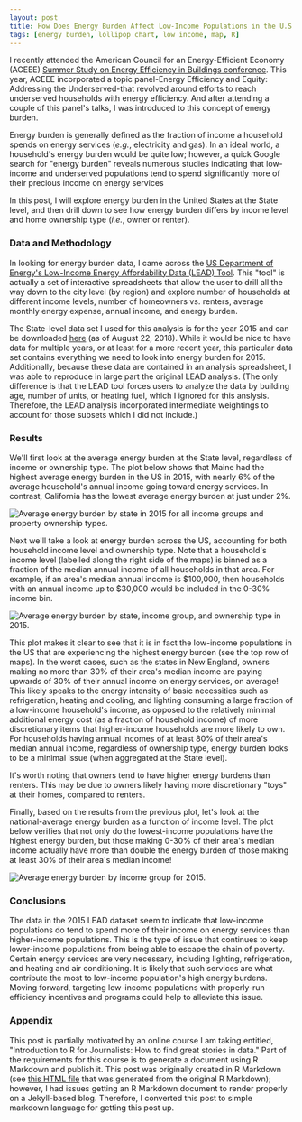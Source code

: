 ```yaml
---
layout: post
title: How Does Energy Burden Affect Low-Income Populations in the U.S.?
tags: [energy burden, lollipop chart, low income, map, R]
---
```


I recently attended the American Council for an Energy-Efficient Economy (ACEEE) [Summer Study on Energy Efficiency in Buildings conference](http://aceee.org/conferences/2018/ssb).  This year, ACEEE incorporated a topic panel-Energy Efficiency and Equity: Addressing the Underserved-that revolved around efforts to reach underserved households with energy efficiency.  And after attending a couple of this panel's talks, I was introduced to this concept of energy burden.

Energy burden is generally defined as the fraction of income a household spends on energy services (_e.g._, electricity and gas).  In an ideal world, a household's energy burden would be quite low; however, a quick Google search for "energy burden" reveals numerous studies indicating that low-income and underserved populations tend to spend significantly more of their precious income on energy services

In this post, I will explore energy burden in the United States at the State level, and then drill down to see how energy burden differs by income level and home ownership type (_i.e._, owner or renter).

### Data and Methodology
In looking for energy burden data, I came across the [US Department of Energy's Low-Income Energy Affordability Data (LEAD) Tool](https://catalog.data.gov/dataset/clean-energy-for-low-income-communities-accelerator-energy-data-profiles-2fffb).  This "tool" is actually a set of interactive spreadsheets that allow the user to drill all the way down to the city level (by region) and explore number of households at different income levels, number of homeowners vs. renters, average monthly energy expense, annual income, and energy burden.  

The State-level data set I used for this analysis is for the year 2015 and can be downloaded [here](https://openei.org/doe-opendata/dataset/9dcd443b-c0e5-4d4a-b764-5a8ff0c2c92b/resource/7f188556-abeb-4e37-a0a1-5c2eb45ea72b/download/stateall2015.xlsb) (as of August 22, 2018).  While it would be nice to have data for multiple years, or at least for a more recent year, this particular data set contains everything we need to look into energy burden for 2015.  Additionally, because these data are contained in an analysis spreadsheet, I was able to reproduce in large part the original LEAD analysis.  (The only difference is that the LEAD tool forces users to analyze the data by building age, number of units, or heating fuel, which I ignored for this anslysis.  Therefore, the LEAD analysis incorporated intermediate weightings to account for those subsets which I did not include.)

### Results
We'll first look at the average energy burden at the State level, regardless of income or ownership type.  The plot below shows that Maine had the highest average energy burden in the US in 2015, with nearly 6% of the average household's annual income going toward energy services.  In contrast, California has the lowest average energy burden at just under 2%.

![Average energy burden by state in 2015 for all income groups and property ownership types.]({{http://rahosbach.github.io}}/img/energy_burden/energy_burden_by_state_2015.svg)

Next we'll take a look at energy burden across the US, accounting for both household income level and ownership type.  Note that a household's income level (labelled along the right side of the maps) is binned as a fraction of the median annual income of all households in that area.  For example, if an area's median annual income is \$100,000, then households with an annual income up to \$30,000 would be included in the 0-30% income bin.

![Average energy burden by state, income group, and ownership type in 2015.]({{http://rahosbach.github.io}}/img/energy_burden/energy_burden_by_ownership_income_2015.svg)

This plot makes it clear to see that it is in fact the low-income populations in the US that are experiencing the highest energy burden (see the top row of maps).  In the worst cases, such as the states in New England, owners making no more than 30% of their area's median income are paying upwards of 30% of their annual income on energy services, on average!  This likely speaks to the energy intensity of basic necessities such as refrigeration, heating and cooling, and lighting consuming a large fraction of a low-income household's income, as opposed to the relatively minimal additional energy cost (as a fraction of household income) of more discretionary items that higher-income households are more likely to own.  For households having annual incomes of at least 80% of their area's median annual income, regardless of ownership type, energy burden looks to be a minimal issue (when aggregated at the State level).

It's worth noting that owners tend to have higher energy burdens than renters.  This may be due to owners likely having more discretionary "toys" at their homes, compared to renters.

Finally, based on the results from the previous plot, let's look at the national-average energy burden as a function of income level.  The plot below verifies that not only do the lowest-income populations have the highest energy burden, but those making 0-30% of their area's median income actually have more than double the energy burden of those making at least 30% of their area's median income!

![Average energy burden by income group for 2015.]({{http://rahosbach.github.io}}/img/energy_burden/energy_burden_by_income_2015.svg)

### Conclusions
The data in the 2015 LEAD dataset seem to indicate that low-income populations do tend to spend more of their income on energy services than higher-income populations.  This is the type of issue that continues to keep lower-income populations from being able to escape the chain of poverty.  Certain energy services are very necessary, including lighting, refrigeration, and heating and air conditioning.  It is likely that such services are what contribute the most to low-income population's high energy burdens.  Moving forward, targeting low-income populations with properly-run efficiency incentives and programs could help to alleviate this issue.

### Appendix
This post is partially motivated by an online course I am taking entitled, "Introduction to R for Journalists: How to find great stories in data."  Part of the requirements for this course is to generate a document using R Markdown and publish it.  This post was originally created in R Markdown (see [this HTML file](https://github.com/rahosbach/rahosbach.github.io/blob/master/_data/energyburden.html) that was generated from the original R Markdown); however, I had issues getting an R Markdown document to render properly on a Jekyll-based blog.  Therefore, I converted this post to simple markdown language for getting this post up. 
